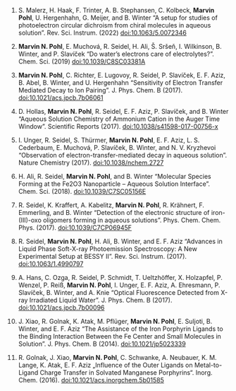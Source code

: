1)	S. Malerz, H. Haak, F. Trinter,   A. B. Stephansen, C. Kolbeck, **Marvin Pohl**, U. Hergenhahn, G. Meijer, and B. Winter “A setup for studies of photoelectron circular dichroism from chiral molecules in aqueous solution”. Rev. Sci. Instrum. (2022) [doi:10.1063/5.0072346](https://doi.org/10.1063/5.0072346)

2)	**Marvin N. Pohl**, E. Muchová, R. Seidel, H. Ali, Š. Sršeň, I. Wilkinson, B. Winter, and P. Slavíček “Do water’s electrons care of electrolytes?”. Chem. Sci. (2019) [doi:10.1039/C8SC03381A](https://doi.org/10.1039/C8SC03381A)

3)	**Marvin N. Pohl**, C. Richter, E. Lugovoy, R. Seidel, P. Slavíček, E. F. Aziz, B. Abel, B. Winter, and U. Hergenhahn “Sensitivity of Electron Transfer Mediated Decay to Ion Pairing”. J. Phys. Chem. B (2017). [doi:10.1021/acs.jpcb.7b06061](https://doi.org/10.1021/acs.jpcb.7b06061)

4)	D. Hollas, **Marvin N. Pohl**, R. Seidel, E. F. Aziz, P. Slavíček, and B. Winter “Aqueous Solution Chemistry of Ammonium Cation in the Auger Time Window”. Scientific Reports (2017). [doi:10.1038/s41598-017-00756-x](https://doi.org/10.1038/s41598-017-00756-x)

5)	I. Unger, R. Seidel, S. Thürmer, **Marvin N. Pohl**, E. F. Aziz, L. S. Cederbaum, E. Muchová, P. Slavíček, B. Winter, and N. V. Kryzhevoi “Observation of electron-transfer-mediated decay in aqueous solution”. Nature Chemistry (2017). [doi:10.1038/nchem.2727](https://doi.org/10.1038/nchem.2727)

6)	H. Ali, R. Seidel, **Marvin N. Pohl**, and B. Winter “Molecular Species Forming at the Fe2O3 Nanoparticle – Aqueous Solution Interface”. Chem. Sci. (2018). [doi:10.1039/C7SC05156E](https://doi.org/10.1039/C7SC05156E)

7)	R. Seidel, K. Kraffert, A. Kabelitz, **Marvin N. Pohl**, R. Krähnert, F. Emmerling, and B. Winter “Detection of the electronic structure of iron-(III)-oxo oligomers forming in aqueous solutions”. Phys. Chem. Chem. Phys. (2017). [doi:10.1039/C7CP06945F](https://doi.org/10.1039/C7CP06945F)

8)	R. Seidel, **Marvin N. Pohl**, H. Ali, B. Winter, and E. F. Aziz “Advances in Liquid Phase Soft-X-ray Photoemission Spectroscopy: A New Experimental Setup at BESSY II”. Rev. Sci. Instrum. (2017). [doi:10.1063/1.4990797](https://doi.org/10.1063/1.4990797)

9)	A. Hans, C. Ozga, R. Seidel, P. Schmidt, T. Ueltzhöffer, X. Holzapfel, P. Wenzel, P. Reiß, **Marvin N. Pohl**, I. Unger, E. F. Aziz, A. Ehresmann, P. Slavíček, B. Winter, and A. Knie “Optical Fluorescence Detected from X-ray Irradiated Liquid Water”. J. Phys. Chem. B (2017). [doi:10.1021/acs.jpcb.7b00096](https://doi.org/10.1021/acs.jpcb.7b00096)

10)	J. Xiao, R. Golnak, K. Atak, M. Pflüger, **Marvin N. Pohl**, E. Suljoti, B. Winter, and E. F. Aziz “The Assistance of the Iron Porphyrin Ligands to the Binding Interaction Between the Fe Center and Small Molecules in Solution”. J. Phys. Chem. B (2014). [doi:10.1021/jp5023339](https://doi.org/10.1021/jp5023339)

11)	R. Golnak, J. Xiao, **Marvin N. Pohl**, C. Schwanke, A. Neubauer, K. M. Lange, K. Atak, E. F. Aziz „Influence of the Outer Ligands on Metal-to-Ligand Charge Transfer in Solvated Manganese Porphyrins“. Inorg. Chem. (2016). [doi:10.1021/acs.inorgchem.5b01585](https://doi.org/10.1021/acs.inorgchem.5b01585)
